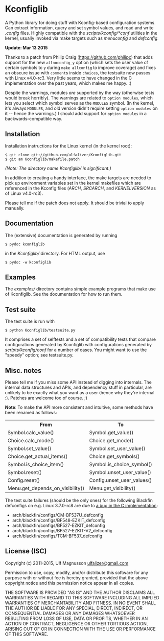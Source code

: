 # Kconfiglib #

A Python library for doing stuff with Kconfig-based configuration systems. Can
extract information, query and set symbol values, and read and write
<i>.config</i> files. Highly compatible with the <i>scripts/kconfig/\*conf</i>
utilities in the kernel, usually invoked via make targets such as
<i>menuconfig</i> and <i>defconfig</i>.

**Update: Mar 13 2015**

Thanks to a patch from Philip Craig (https://github.com/philipc) that adds support
for the new `allnoconfig_y` option (which sets the user value of certain symbols
to `y` during `make allconfig` to improve coverage) and fixes an obscure issue
with `comment`s inside `choice`s, the testsuite now passes with Linux v4.0-rc3. Very
little seems to have changed in the C implementation over the past years, which makes
me happy. :)

Despite the warnings, modules *are* supported by the way (otherwise tests would break
horribly). The warnings are related to `option modules`, which lets you select which
symbol serves as the `MODULES` symbol. (In the kernel, it's always `MODULES`, and old
version didn't require setting `option modules` on it -- hence the warnings.) I should
add support for `option modules` in a backwards-compatible way.

## Installation ##

Installation instructions for the Linux kernel (in the kernel root):

    $ git clone git://github.com/ulfalizer/Kconfiglib.git  
    $ git am Kconfiglib/makefile.patch

<i>(Note: The directory name Kconfiglib/ is significant.)</i>

In addition to creating a handy interface, the make targets are needed to pick
up environment variables set in the kernel makefiles which are referenced in
the Kconfig files (<i>ARCH</i>, <i>SRCARCH</i>, and <i>KERNELVERSION</i> as of
Linux v4.0-rc3).

Please tell me if the patch does not apply. It should be trivial to apply
manually.

## Documentation ##

The (extensive) documentation is generated by running

    $ pydoc kconfiglib

in the <i>Kconfiglib/</i> directory. For HTML output,
use

    $ pydoc -w kconfiglib

## Examples ##

The <i>examples/</i> directory contains simple example programs that make use
of Kconfiglib. See the documentation for how to run them.

## Test suite ##

The test suite is run with

    $ python Kconfiglib/testsuite.py

It comprises a set of selftests and a set of compatibility tests that compare
configurations generated by Kconfiglib with configurations generated by
<i>scripts/kconfig/conf</i> for a number of cases. You might want to use the
"speedy" option; see testsuite.py.

## Misc. notes ##

Please tell me if you miss some API instead of digging into internals. The
internal data structures and APIs, and dependency stuff in particular, are
unlikely to be exactly what you want as a user (hence why they're internal :).
Patches are welcome too of course. ;)

<b>Note</b>: To make the API more consistent and intuitive, some methods have been
renamed as follows:

<table>
  <tr><th>From                            </th><th>To                        </th></tr>
  <tr><td>Symbol.calc_value()             </td><td>Symbol.get_value()        </td></tr>
  <tr><td>Choice.calc_mode()              </td><td>Choice.get_mode()         </td></tr>
  <tr><td>Symbol.set_value()              </td><td>Symbol.set_user_value()   </td></tr>
  <tr><td>Choice.get_actual_items()       </td><td>Choice.get_symbols()      </td></tr>
  <tr><td>Symbol.is_choice_item()         </td><td>Symbol.is_choice_symbol() </td></tr>
  <tr><td>Symbol.reset()                  </td><td>Symbol.unset_user_value() </td></tr>
  <tr><td>Config.reset()                  </td><td>Config.unset_user_values()</td></tr>
  <tr><td>Menu.get_depends_on_visibility()</td><td>Menu.get_visibility()     </td></tr>
</table>


The test suite failures (should be the only ones) for the following Blackfin
defconfigs on e.g. Linux 3.7.0-rc8 are due to
[a bug in the C implementation](https://lkml.org/lkml/2012/12/5/458):

 * arch/blackfin/configs/CM-BF537U\_defconfig  
 * arch/blackfin/configs/BF548-EZKIT\_defconfig  
 * arch/blackfin/configs/BF527-EZKIT\_defconfig  
 * arch/blackfin/configs/BF527-EZKIT-V2\_defconfig  
 * arch/blackfin/configs/TCM-BF537\_defconfig

## License (ISC) ##

Copyright (c) 2011-2015, Ulf Magnusson <ulfalizer@gmail.com>

Permission to use, copy, modify, and/or distribute this software for any purpose with or without fee is hereby granted, provided that the above copyright notice and this permission notice appear in all copies.

THE SOFTWARE IS PROVIDED "AS IS" AND THE AUTHOR DISCLAIMS ALL WARRANTIES WITH REGARD TO THIS SOFTWARE INCLUDING ALL IMPLIED WARRANTIES OF MERCHANTABILITY AND FITNESS. IN NO EVENT SHALL THE AUTHOR BE LIABLE FOR ANY SPECIAL, DIRECT, INDIRECT, OR CONSEQUENTIAL DAMAGES OR ANY DAMAGES WHATSOEVER RESULTING FROM LOSS OF USE, DATA OR PROFITS, WHETHER IN AN ACTION OF CONTRACT, NEGLIGENCE OR OTHER TORTIOUS ACTION, ARISING OUT OF OR IN CONNECTION WITH THE USE OR PERFORMANCE OF THIS SOFTWARE.
